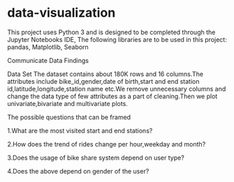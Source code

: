# data-visualization
This project uses Python 3 and is designed to be completed through the Jupyter Notebooks IDE, The following libraries are to be used in this project: pandas, Matplotlib, Seaborn
﻿
 
 Communicate Data Findings


Data Set
 The dataset contains about 180K rows and 16 columns.The attributes include bike_id,gender,date of birth,start and end station id,latitude,longitude,station name etc.We remove unnecessary columns and change the data type of few attributes as a part of cleaning.Then we plot univariate,bivariate and multivariate plots.


The possible questions that can be framed
 
1.What are the most visited start and end stations?

2.How does the trend of rides change per hour,weekday and month?

3.Does the usage of bike share system depend on user type?

4.Does the above depend on gender of the user?
